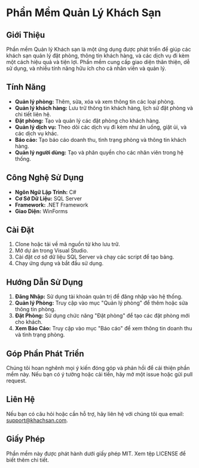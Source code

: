 # Phần Mềm Quản Lý Khách Sạn

## Giới Thiệu

Phần mềm Quản lý Khách sạn là một ứng dụng được phát triển để giúp các khách sạn quản lý đặt phòng, thông tin khách hàng, và các dịch vụ đi kèm một cách hiệu quả và tiện lợi. Phần mềm cung cấp giao diện thân thiện, dễ sử dụng, và nhiều tính năng hữu ích cho cả nhân viên và quản lý.

## Tính Năng

- **Quản lý phòng:** Thêm, sửa, xóa và xem thông tin các loại phòng.
- **Quản lý khách hàng:** Lưu trữ thông tin khách hàng, lịch sử đặt phòng và chi tiết liên hệ.
- **Đặt phòng:** Tạo và quản lý các đặt phòng cho khách hàng.
- **Quản lý dịch vụ:** Theo dõi các dịch vụ đi kèm như ăn uống, giặt ủi, và các dịch vụ khác.
- **Báo cáo:** Tạo báo cáo doanh thu, tình trạng phòng và thông tin khách hàng.
- **Quản lý người dùng:** Tạo và phân quyền cho các nhân viên trong hệ thống.

## Công Nghệ Sử Dụng

- **Ngôn Ngữ Lập Trình:** C#
- **Cơ Sở Dữ Liệu:** SQL Server
- **Framework:** .NET Framework
- **Giao Diện:** WinForms

## Cài Đặt

1. Clone hoặc tải về mã nguồn từ kho lưu trữ.
2. Mở dự án trong Visual Studio.
3. Cài đặt cơ sở dữ liệu SQL Server và chạy các script để tạo bảng.
4. Chạy ứng dụng và bắt đầu sử dụng.

## Hướng Dẫn Sử Dụng

1. **Đăng Nhập:** Sử dụng tài khoản quản trị để đăng nhập vào hệ thống.
2. **Quản lý Phòng:** Truy cập vào mục "Quản lý phòng" để thêm hoặc sửa thông tin phòng.
3. **Đặt Phòng:** Sử dụng chức năng "Đặt phòng" để tạo các đặt phòng mới cho khách.
4. **Xem Báo Cáo:** Truy cập vào mục "Báo cáo" để xem thông tin doanh thu và tình trạng phòng.

## Góp Phần Phát Triển

Chúng tôi hoan nghênh mọi ý kiến đóng góp và phản hồi để cải thiện phần mềm này. Nếu bạn có ý tưởng hoặc cải tiến, hãy mở một issue hoặc gửi pull request.

## Liên Hệ

Nếu bạn có câu hỏi hoặc cần hỗ trợ, hãy liên hệ với chúng tôi qua email: support@khachsan.com.

## Giấy Phép

Phần mềm này được phát hành dưới giấy phép MIT. Xem tệp LICENSE để biết thêm chi tiết.
